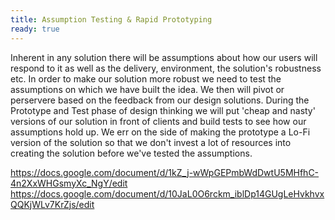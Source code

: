 ```yaml
---
title: Assumption Testing & Rapid Prototyping
ready: true 
--- 
```

Inherent in any solution there will be assumptions about how our users will respond to it as well as the delivery, environment, the solution's robustness etc. In order to make our solution more robust we need to test the assumptions on which we have built the idea. We then will pivot or perservere based on the feedback from our design solutions. During the Prototype and Test phase of design thinking we will put 'cheap and nasty' versions of our solution in front of clients and build tests to see how our assumptions hold up. We err on the side of making the prototype a Lo-Fi version of the solution so that we don't invest a lot of resources into creating the solution before we've tested the assumptions. 

https://docs.google.com/document/d/1kZ_j-wWpGEPmbWdDwtU5MHfhC-4n2XxWHGsmyXc_NgY/edit
https://docs.google.com/document/d/10JaL0O6rckm_iblDp14GUgLeHvkhvxQQKjWLv7KrZjs/edit

